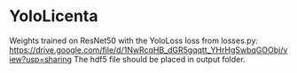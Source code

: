 # YoloLicenta
Weights trained on ResNet50 with the YoloLoss loss from losses.py: https://drive.google.com/file/d/1NwRcqHB_dGR5gqqtt_YHrHgSwbqGOObj/view?usp=sharing
The hdf5 file should be placed in output folder.
